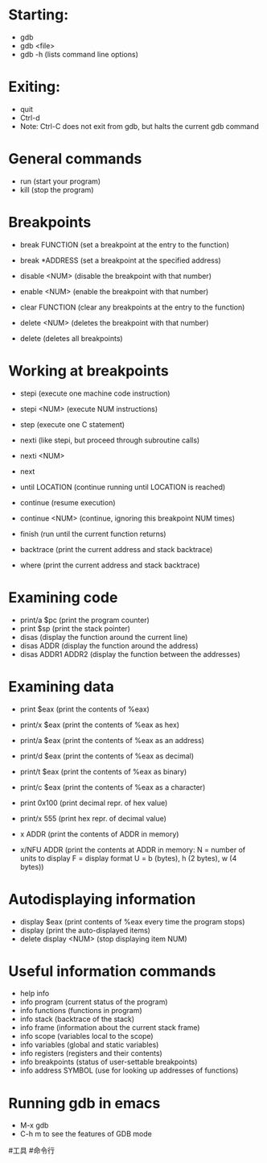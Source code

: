 # Starting:

- gdb 
- gdb \<file>
- gdb -h 		(lists command line options)

# Exiting:

- quit
- Ctrl-d
- Note: Ctrl-C does not exit from gdb, but halts the current gdb command

# General commands

- run		(start your program)
- kill		(stop the program)

# Breakpoints

- break FUNCTION	(set a breakpoint at the entry to the function)
- break \*ADDRESS	(set a breakpoint at the specified address)

- disable \<NUM>	(disable the breakpoint with that number)
- enable \<NUM>	(enable the breakpoint with that number)

- clear FUNCTION	(clear any breakpoints at the entry to the function)

- delete \<NUM>	(deletes the breakpoint with that number)
- delete		(deletes all breakpoints)

# Working at breakpoints

- stepi		(execute one machine code instruction)
- stepi \<NUM>	(execute NUM instructions)
- step		(execute one C statement)

- nexti		(like stepi, but proceed through subroutine calls)
- nexti \<NUM>
- next

- until LOCATION	(continue running until LOCATION is reached)

- continue	(resume execution)
- continue \<NUM>	(continue, ignoring this breakpoint NUM times)

- finish		(run until the current function returns)

- backtrace	(print the current address and stack backtrace)
- where		(print the current address and stack backtrace)

# Examining code

- print/a $pc	(print the program counter)
- print $sp	(print the stack pointer)
- disas		(display the function around the current line)
- disas ADDR 	(display the function around the address)
- disas ADDR1 ADDR2 (display the function between the addresses)

# Examining data

- print $eax	(print the contents of %eax)
- print/x $eax	(print the contents of %eax as hex)
- print/a $eax	(print the contents of %eax as an address)
- print/d $eax	(print the contents of %eax as decimal)
- print/t $eax	(print the contents of %eax as binary)
- print/c $eax	(print the contents of %eax as a character)

- print 0x100	(print decimal repr. of hex value)
- print/x 555	(print hex repr. of decimal value)

- x ADDR		(print the contents of ADDR in memory)
- x/NFU ADDR	(print the contents at ADDR in memory:
	N = number of units to display
	F = display format
	U = b (bytes), h (2 bytes), w (4 bytes))

# Autodisplaying information

- display $eax	(print contents of %eax every time the
	program stops)
- display		(print the auto-displayed items)
- delete display \<NUM>	(stop displaying item NUM)
	
# Useful information commands
- help info
- info program	(current status of the program)
- info functions	(functions in program)
- info stack      (backtrace of the stack)
- info frame	(information about the current stack frame)
- info scope 	(variables local to the scope)
- info variables	(global and static variables)
- info registers  (registers and their contents)
- info breakpoints (status of user-settable breakpoints)
- info address SYMBOL	(use for looking up addresses of functions)

# Running gdb in emacs
- M-x gdb
- C-h m to see the features of GDB mode

#工具 #命令行
